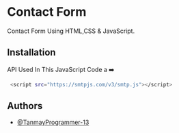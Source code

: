 
# Contact Form

Contact Form Using HTML,CSS & JavaScript.




## Installation

API Used In This JavaScript Code a ➡️

```bash
 <script src="https://smtpjs.com/v3/smtp.js"></script>
```
    
## Authors

- [@TanmayProgrammer-13](https://github.com/TanmayProgrammer-13)

